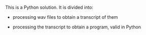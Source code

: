 This is a Python solution. It is divided into:

- processing wav files to obtain a transcript of them

- processing the transcript to obtain a program, valid in Python